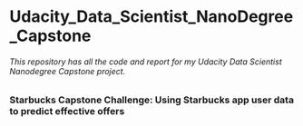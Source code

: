 # Udacity_Data_Scientist_NanoDegree_Capstone
###### This repository has all the code and report for my Udacity Data Scientist Nanodegree Capstone project.

### Starbucks Capstone Challenge: Using Starbucks app user data to predict effective offers
